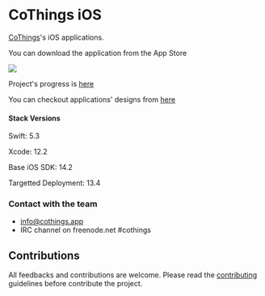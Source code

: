 # CoThings iOS



[CoThings](https://github.com/rainlab-inc/cothings)'s iOS applications.

You can download the application from the App Store

[![](https://developer.apple.com/app-store/marketing/guidelines/images/badge-example-preferred_2x.png)](https://apps.apple.com/app/CoThings/id1523609550)

Project's progress is [here](https://github.com/rainlab-inc/cothings-ios/projects/1)

You can checkout applications' designs from [here](https://github.com/rainlab-inc/cothings-design)

#### Stack Versions

Swift: 5.3

Xcode: 12.2

Base iOS SDK: 14.2

Targetted Deployment: 13.4

### Contact with the team
 - info@cothings.app
 - IRC channel on freenode.net #cothings

## Contributions

All feedbacks and contributions are welcome. Please read the [contributing](CONTRIBUTING.md) guidelines before contribute the project.
